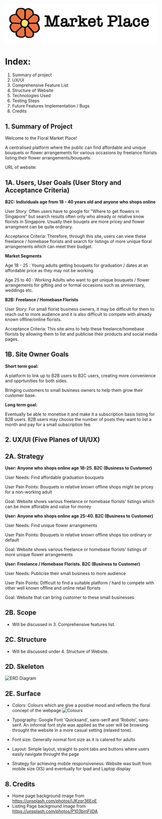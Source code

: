 ![Page Logo](./src/logo.jpg)

# Index:

1. Summary of project
2. UX/UI 
3. Comprehensive Feature List 
4. Structure of Website
5. Technologies Used
6. Testing Steps
7. Future Features Implementation / Bugs
8. Credits

## 1. Summary of Project

Welcome to the Floral Market Place!

A centralised platform where the public can find affordable and unique bouquets or flower arrangements for various occasions by freelance florists listing their flower arrangements/bouquets.

URL of website: 

## 1A. Users, User Goals (User Story and Acceptance Criteria)

**B2C: Individuals age from 18 - 40 years old and anyone who shops online**

User Story: Often users have to google for "Where to get flowers in Singapore" but search results often only who already or relative know florists in Singapore. Usually their bouqets are more pricey and flower arrangment can be quite ordinary.

Acceptance Criteria: Therefore, through this site, users can view these freelance / homebase florists and search for listings of more unique floral arrangements which can meet their budget.

**Market Segments**

Age 18 - 25 : Young adults getting bouquets for graduation / dates at an affordable price as they may not be working.

Age 25 to 40 : Working Adults who want to get unique bouquets / flower arrangements for gifting and or formal occasions such as anniversary, weddings etc.

**B2B: Freelance / Homebase Florists**

User Story: For small florist business owners, it may be difficult for them to reach out to more audience and it is also difficult to compete with already known offline/online florists.

Acceptance Criteria: This site aims to help these freelance/homebase florists by allowing them to list and publicise their products and social media pages.


## 1B. Site Owner Goals

**Short term goal:**

A platform to link up to B2B users to B2C users, creating more convenience and opprtunities for both sides.

Bringing customers to small business owners to help them grow their customer base.

**Long term goal:**

Eventually be able to monetise it and make it a subscription basis listing for B2B users. B2B users may choose the number of posts they want to list a month and pay for a small subscription fee.

## 2. UX/UI (Five Planes of UI/UX)

## 2A. Strategy

**User: Anyone who shops online age 18-25. B2C (Business to Customer)**

User Needs: Find affordable graduation bouquets

User Pain Points: Bouquets in relative known offline shops might be pricey for a non-working adult

Goal: Website shows various freelance or homebase florists' listings which can be more afforable and value for money

**User: Anyone who shops online age 25-40. B2C (Business to Customer)**

User Needs: Find unique flower arrangements

User Pain Points: Bouquets in relative known offline shops too ordinary or default

Goal: Website shows various freelance or homebase florists' listings of more unique flower arrangements

**User: Freelance / Homebase Florists. B2C (Business to Customer)**

User Needs: Publicise their small business to more audience

User Pain Points: Difficult to find a suitable platform / hard to compete with other well known offline and online retail florists

Goal: Website that can bring customer to these small businesses

## 2B. Scope
* Will be discussed in 3. Comprehensive features list.

## 2C. Structure
* Will be discussed under 4. Structure of Website.

## 2D. Skeleton
![ERD Diagram]()

## 2E. Surface 
* Colors: Colours which are give a positive mood and reflects the floral concept of the webpage
![Colours]()

* Typography: Google Font 'Quicksand', sans-serif and 'Roboto', sans-serif. An informal font style was applied as the user will be browsing throught the website in a more casual setting (relaxed tone).

* Font size: Generally normal font size as it is catered for adults

* Layout: Simple layout, straight to point tabs and buttons where users easily navigate throught the page

* Strategy for achieving mobile responsiveness: Website was built from mobile size (XS) and eventually for Ipad and Laptop display

## 8. Credits
- Home page background image from https://unsplash.com/photos/lJKzqr36EoE
- Listing Page background image from https://unsplash.com/photos/P103bmFilDA
